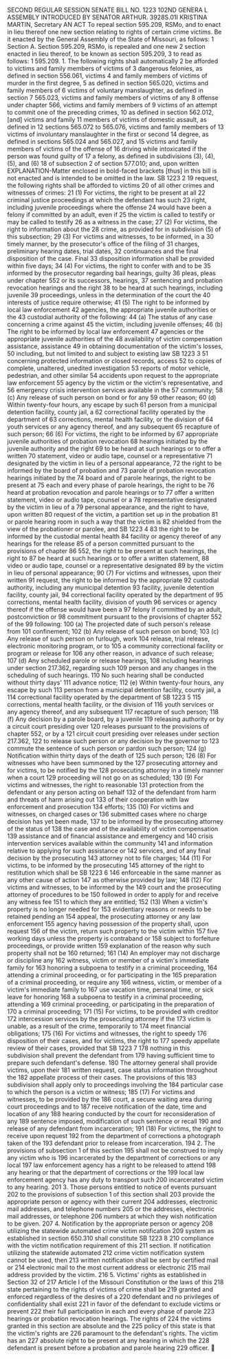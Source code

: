 SECOND REGULAR SESSION
SENATE BILL NO. 1223
102ND GENERA L ASSEMBLY
INTRODUCED BY SENATOR ARTHUR.
3928S.01I KRISTINA MARTIN, Secretary
AN ACT
To repeal section 595.209, RSMo, and to enact in lieu thereof one new section relating to rights of
certain crime victims.
Be it enacted by the General Assembly of the State of Missouri, as follows:
1 Section A. Section 595.209, RSMo, is repealed and one new
2 section enacted in lieu thereof, to be known as section 595.209,
3 to read as follows:
1 595.209. 1. The following rights shall automatically
2 be afforded to victims and family members of victims of
3 dangerous felonies, as defined in section 556.061, victims
4 and family members of victims of murder in the first degree,
5 as defined in section 565.020, victims and family members of
6 victims of voluntary manslaughter, as defined in section
7 565.023, victims and family members of victims of any
8 offense under chapter 566, victims and family members of
9 victims of an attempt to commit one of the preceding crimes,
10 as defined in section 562.012, [and] victims and family
11 members of victims of domestic assault, as defined in
12 sections 565.072 to 565.076, victims and family members of
13 victims of involuntary manslaughter in the first or second
14 degree, as defined in sections 565.024 and 565.027, and
15 victims and family members of victims of the offense of
16 driving while intoxicated if the person was found guilty of
17 a felony, as defined in subdivisions (3), (4), (5), and (6)
18 of subsection 2 of section 577.010; and, upon written
EXPLANATION-Matter enclosed in bold-faced brackets [thus] in this bill is not enacted
and is intended to be omitted in the law.
SB 1223 2
19 request, the following rights shall be afforded to victims
20 of all other crimes and witnesses of crimes:
21 (1) For victims, the right to be present at all
22 criminal justice proceedings at which the defendant has such
23 right, including juvenile proceedings where the offense
24 would have been a felony if committed by an adult, even if
25 the victim is called to testify or may be called to testify
26 as a witness in the case;
27 (2) For victims, the right to information about the
28 crime, as provided for in subdivision (5) of this subsection;
29 (3) For victims and witnesses, to be informed, in a
30 timely manner, by the prosecutor's office of the filing of
31 charges, preliminary hearing dates, trial dates,
32 continuances and the final disposition of the case. Final
33 disposition information shall be provided within five days;
34 (4) For victims, the right to confer with and to be
35 informed by the prosecutor regarding bail hearings, guilty
36 pleas, pleas under chapter 552 or its successors, hearings,
37 sentencing and probation revocation hearings and the right
38 to be heard at such hearings, including juvenile
39 proceedings, unless in the determination of the court the
40 interests of justice require otherwise;
41 (5) The right to be informed by local law enforcement
42 agencies, the appropriate juvenile authorities or the
43 custodial authority of the following:
44 (a) The status of any case concerning a crime against
45 the victim, including juvenile offenses;
46 (b) The right to be informed by local law enforcement
47 agencies or the appropriate juvenile authorities of the
48 availability of victim compensation assistance, assistance
49 in obtaining documentation of the victim's losses,
50 including, but not limited to and subject to existing law
SB 1223 3
51 concerning protected information or closed records, access
52 to copies of complete, unaltered, unedited investigation
53 reports of motor vehicle, pedestrian, and other similar
54 accidents upon request to the appropriate law enforcement
55 agency by the victim or the victim's representative, and
56 emergency crisis intervention services available in the
57 community;
58 (c) Any release of such person on bond or for any
59 other reason;
60 (d) Within twenty-four hours, any escape by such
61 person from a municipal detention facility, county jail, a
62 correctional facility operated by the department of
63 corrections, mental health facility, or the division of
64 youth services or any agency thereof, and any subsequent
65 recapture of such person;
66 (6) For victims, the right to be informed by
67 appropriate juvenile authorities of probation revocation
68 hearings initiated by the juvenile authority and the right
69 to be heard at such hearings or to offer a written
70 statement, video or audio tape, counsel or a representative
71 designated by the victim in lieu of a personal appearance,
72 the right to be informed by the board of probation and
73 parole of probation revocation hearings initiated by the
74 board and of parole hearings, the right to be present at
75 each and every phase of parole hearings, the right to be
76 heard at probation revocation and parole hearings or to
77 offer a written statement, video or audio tape, counsel or a
78 representative designated by the victim in lieu of a
79 personal appearance, and the right to have, upon written
80 request of the victim, a partition set up in the probation
81 or parole hearing room in such a way that the victim is
82 shielded from the view of the probationer or parolee, and
SB 1223 4
83 the right to be informed by the custodial mental health
84 facility or agency thereof of any hearings for the release
85 of a person committed pursuant to the provisions of chapter
86 552, the right to be present at such hearings, the right to
87 be heard at such hearings or to offer a written statement,
88 video or audio tape, counsel or a representative designated
89 by the victim in lieu of personal appearance;
90 (7) For victims and witnesses, upon their written
91 request, the right to be informed by the appropriate
92 custodial authority, including any municipal detention
93 facility, juvenile detention facility, county jail,
94 correctional facility operated by the department of
95 corrections, mental health facility, division of youth
96 services or agency thereof if the offense would have been a
97 felony if committed by an adult, postconviction or
98 commitment pursuant to the provisions of chapter 552 of the
99 following:
100 (a) The projected date of such person's release from
101 confinement;
102 (b) Any release of such person on bond;
103 (c) Any release of such person on furlough, work
104 release, trial release, electronic monitoring program, or to
105 a community correctional facility or program or release for
106 any other reason, in advance of such release;
107 (d) Any scheduled parole or release hearings,
108 including hearings under section 217.362, regarding such
109 person and any changes in the scheduling of such hearings.
110 No such hearing shall be conducted without thirty days'
111 advance notice;
112 (e) Within twenty-four hours, any escape by such
113 person from a municipal detention facility, county jail, a
114 correctional facility operated by the department of
SB 1223 5
115 corrections, mental health facility, or the division of
116 youth services or any agency thereof, and any subsequent
117 recapture of such person;
118 (f) Any decision by a parole board, by a juvenile
119 releasing authority or by a circuit court presiding over
120 releases pursuant to the provisions of chapter 552, or by a
121 circuit court presiding over releases under section 217.362,
122 to release such person or any decision by the governor to
123 commute the sentence of such person or pardon such person;
124 (g) Notification within thirty days of the death of
125 such person;
126 (8) For witnesses who have been summoned by the
127 prosecuting attorney and for victims, to be notified by the
128 prosecuting attorney in a timely manner when a court
129 proceeding will not go on as scheduled;
130 (9) For victims and witnesses, the right to reasonable
131 protection from the defendant or any person acting on behalf
132 of the defendant from harm and threats of harm arising out
133 of their cooperation with law enforcement and prosecution
134 efforts;
135 (10) For victims and witnesses, on charged cases or
136 submitted cases where no charge decision has yet been made,
137 to be informed by the prosecuting attorney of the status of
138 the case and of the availability of victim compensation
139 assistance and of financial assistance and emergency and
140 crisis intervention services available within the community
141 and information relative to applying for such assistance or
142 services, and of any final decision by the prosecuting
143 attorney not to file charges;
144 (11) For victims, to be informed by the prosecuting
145 attorney of the right to restitution which shall be
SB 1223 6
146 enforceable in the same manner as any other cause of action
147 as otherwise provided by law;
148 (12) For victims and witnesses, to be informed by the
149 court and the prosecuting attorney of procedures to be
150 followed in order to apply for and receive any witness fee
151 to which they are entitled;
152 (13) When a victim's property is no longer needed for
153 evidentiary reasons or needs to be retained pending an
154 appeal, the prosecuting attorney or any law enforcement
155 agency having possession of the property shall, upon request
156 of the victim, return such property to the victim within
157 five working days unless the property is contraband or
158 subject to forfeiture proceedings, or provide written
159 explanation of the reason why such property shall not be
160 returned;
161 (14) An employer may not discharge or discipline any
162 witness, victim or member of a victim's immediate family for
163 honoring a subpoena to testify in a criminal proceeding,
164 attending a criminal proceeding, or for participating in the
165 preparation of a criminal proceeding, or require any
166 witness, victim, or member of a victim's immediate family to
167 use vacation time, personal time, or sick leave for honoring
168 a subpoena to testify in a criminal proceeding, attending a
169 criminal proceeding, or participating in the preparation of
170 a criminal proceeding;
171 (15) For victims, to be provided with creditor
172 intercession services by the prosecuting attorney if the
173 victim is unable, as a result of the crime, temporarily to
174 meet financial obligations;
175 (16) For victims and witnesses, the right to speedy
176 disposition of their cases, and for victims, the right to
177 speedy appellate review of their cases, provided that
SB 1223 7
178 nothing in this subdivision shall prevent the defendant from
179 having sufficient time to prepare such defendant's defense.
180 The attorney general shall provide victims, upon their
181 written request, case status information throughout the
182 appellate process of their cases. The provisions of this
183 subdivision shall apply only to proceedings involving the
184 particular case to which the person is a victim or witness;
185 (17) For victims and witnesses, to be provided by the
186 court, a secure waiting area during court proceedings and to
187 receive notification of the date, time and location of any
188 hearing conducted by the court for reconsideration of any
189 sentence imposed, modification of such sentence or recall
190 and release of any defendant from incarceration;
191 (18) For victims, the right to receive upon request
192 from the department of corrections a photograph taken of the
193 defendant prior to release from incarceration.
194 2. The provisions of subsection 1 of this section
195 shall not be construed to imply any victim who is
196 incarcerated by the department of corrections or any local
197 law enforcement agency has a right to be released to attend
198 any hearing or that the department of corrections or the
199 local law enforcement agency has any duty to transport such
200 incarcerated victim to any hearing.
201 3. Those persons entitled to notice of events pursuant
202 to the provisions of subsection 1 of this section shall
203 provide the appropriate person or agency with their current
204 addresses, electronic mail addresses, and telephone numbers
205 or the addresses, electronic mail addresses, or telephone
206 numbers at which they wish notification to be given.
207 4. Notification by the appropriate person or agency
208 utilizing the statewide automated crime victim notification
209 system as established in section 650.310 shall constitute
SB 1223 8
210 compliance with the victim notification requirement of this
211 section. If notification utilizing the statewide automated
212 crime victim notification system cannot be used, then
213 written notification shall be sent by certified mail or
214 electronic mail to the most current address or electronic
215 mail address provided by the victim.
216 5. Victims' rights as established in Section 32 of
217 Article I of the Missouri Constitution or the laws of this
218 state pertaining to the rights of victims of crime shall be
219 granted and enforced regardless of the desires of a
220 defendant and no privileges of confidentiality shall exist
221 in favor of the defendant to exclude victims or prevent
222 their full participation in each and every phase of parole
223 hearings or probation revocation hearings. The rights of
224 the victims granted in this section are absolute and the
225 policy of this state is that the victim's rights are
226 paramount to the defendant's rights. The victim has an
227 absolute right to be present at any hearing in which the
228 defendant is present before a probation and parole hearing
229 officer.

